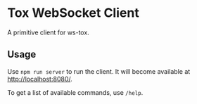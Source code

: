 # Tox WebSocket Client

A primitive client for ws-tox.

## Usage

Use `npm run server` to run the client. It will become available at <http://localhost:8080/>.

To get a list of available commands, use `/help`.
